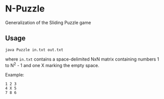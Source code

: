 # N-Puzzle
Generalization of the Sliding Puzzle game

## Usage

`java Puzzle in.txt out.txt`

where `in.txt` contains a space-delimited NxN matrix containing numbers 1 to N<sup>2</sup> - 1 and one X marking the empty space.

Example:

`````
1 2 3
4 X 5
7 8 6
`````

